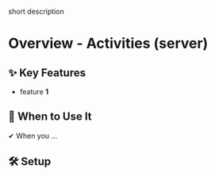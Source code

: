 short description

# Overview - Activities (server)

## ✨ Key Features

- feature **1**

## 📌 When to Use It

✔ When you ...

## 🛠️ Setup

